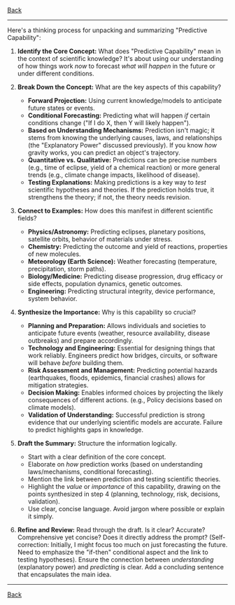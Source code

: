 [Back](README.md)

---

Here's a thinking process for unpacking and summarizing "Predictive Capability":

1.  **Identify the Core Concept:** What does "Predictive Capability" mean in the context of scientific knowledge? It's about using our understanding of how things work *now* to forecast *what will happen* in the future or under different conditions.

2.  **Break Down the Concept:** What are the key aspects of this capability?
    *   **Forward Projection:** Using current knowledge/models to anticipate future states or events.
    *   **Conditional Forecasting:** Predicting what will happen *if* certain conditions change ("If I do X, then Y will likely happen").
    *   **Based on Understanding Mechanisms:** Prediction isn't magic; it stems from knowing the underlying causes, laws, and relationships (the "Explanatory Power" discussed previously). If you know *how* gravity works, you can predict an object's trajectory.
    *   **Quantitative vs. Qualitative:** Predictions can be precise numbers (e.g., time of eclipse, yield of a chemical reaction) or more general trends (e.g., climate change impacts, likelihood of disease).
    *   **Testing Explanations:** Making predictions is a key way to *test* scientific hypotheses and theories. If the prediction holds true, it strengthens the theory; if not, the theory needs revision.

3.  **Connect to Examples:** How does this manifest in different scientific fields?
    *   **Physics/Astronomy:** Predicting eclipses, planetary positions, satellite orbits, behavior of materials under stress.
    *   **Chemistry:** Predicting the outcome and yield of reactions, properties of new molecules.
    *   **Meteorology (Earth Science):** Weather forecasting (temperature, precipitation, storm paths).
    *   **Biology/Medicine:** Predicting disease progression, drug efficacy or side effects, population dynamics, genetic outcomes.
    *   **Engineering:** Predicting structural integrity, device performance, system behavior.

4.  **Synthesize the Importance:** Why is this capability so crucial?
    *   **Planning and Preparation:** Allows individuals and societies to anticipate future events (weather, resource availability, disease outbreaks) and prepare accordingly.
    *   **Technology and Engineering:** Essential for designing things that work reliably. Engineers predict how bridges, circuits, or software will behave *before* building them.
    *   **Risk Assessment and Management:** Predicting potential hazards (earthquakes, floods, epidemics, financial crashes) allows for mitigation strategies.
    *   **Decision Making:** Enables informed choices by projecting the likely consequences of different actions. (e.g., Policy decisions based on climate models).
    *   **Validation of Understanding:** Successful prediction is strong evidence that our underlying scientific models are accurate. Failure to predict highlights gaps in knowledge.

5.  **Draft the Summary:** Structure the information logically.
    *   Start with a clear definition of the core concept.
    *   Elaborate on *how* prediction works (based on understanding laws/mechanisms, conditional forecasting).
    *   Mention the link between prediction and testing scientific theories.
    *   Highlight the *value* or *importance* of this capability, drawing on the points synthesized in step 4 (planning, technology, risk, decisions, validation).
    *   Use clear, concise language. Avoid jargon where possible or explain it simply.

6.  **Refine and Review:** Read through the draft. Is it clear? Accurate? Comprehensive yet concise? Does it directly address the prompt? (Self-correction: Initially, I might focus too much on just forecasting the future. Need to emphasize the "if-then" conditional aspect and the link to testing hypotheses). Ensure the connection between *understanding* (explanatory power) and *predicting* is clear. Add a concluding sentence that encapsulates the main idea.

---

[Back](README.md)
